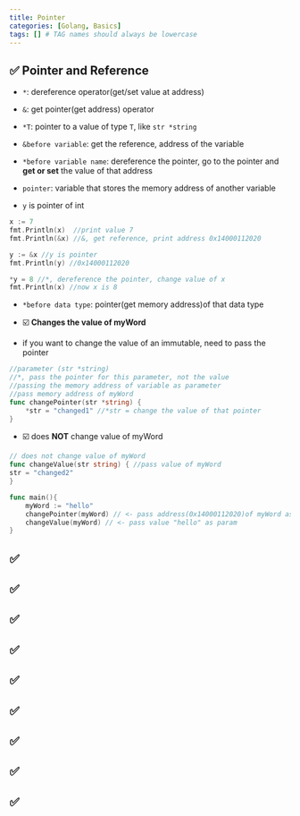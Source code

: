 ```yaml
---
title: Pointer
categories: [Golang, Basics]
tags: [] # TAG names should always be lowercase
---
```


## ✅ Pointer and Reference

- `*`: dereference operator(get/set value at address)
- `&`: get pointer(get address) operator
- `*T`: pointer to a value of type `T`, like `str *string`

- `&before variable`: get the reference, address of the variable
- `*before variable name`: dereference the pointer, go to the pointer and **get or set** the value of that address

- `pointer`: variable that stores the memory address of another variable
- `y` is pointer of int

```GO
x := 7
fmt.Println(x)  //print value 7
fmt.Println(&x) //&, get reference, print address 0x14000112020

y := &x //y is pointer
fmt.Println(y) //0x14000112020

*y = 8 //*, dereference the pointer, change value of x
fmt.Println(x) //now x is 8
```

- `*before data type`: pointer(get memory address)of that data type

- ☑️ **Changes the value of myWord**
- if you want to change the value of an immutable, need to pass the pointer

```GO
//parameter (str *string)
//*, pass the pointer for this parameter, not the value
//passing the memory address of variable as parameter
//pass memory address of myWord
func changePointer(str *string) {
	*str = "changed1" //*str = change the value of that pointer
}
```

- ☑️ does **NOT** change value of myWord

```GO
// does not change value of myWord
func changeValue(str string) { //pass value of myWord
str = "changed2"
}
```

```GO
func main(){
	myWord := "hello"
	changePointer(myWord) // <- pass address(0x14000112020)of myWord as param
	changeValue(myWord) // <- pass value "hello" as param
}
```

## ✅

## ✅

## ✅

## ✅

## ✅

## ✅

## ✅

## ✅

## ✅
